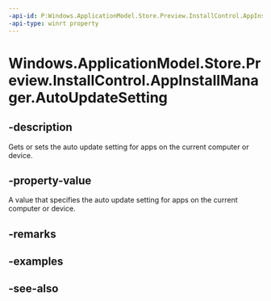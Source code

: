 ```yaml
---
-api-id: P:Windows.ApplicationModel.Store.Preview.InstallControl.AppInstallManager.AutoUpdateSetting
-api-type: winrt property
---
```


<!-- Property syntax
public Windows.ApplicationModel.Store.Preview.InstallControl.AutoUpdateSetting AutoUpdateSetting { get;  set; }
-->

# Windows.ApplicationModel.Store.Preview.InstallControl.AppInstallManager.AutoUpdateSetting

## -description
Gets or sets the auto update setting for apps on the current computer or device.

## -property-value
A value that specifies the auto update setting for apps on the current computer or device.

## -remarks

## -examples

## -see-also
